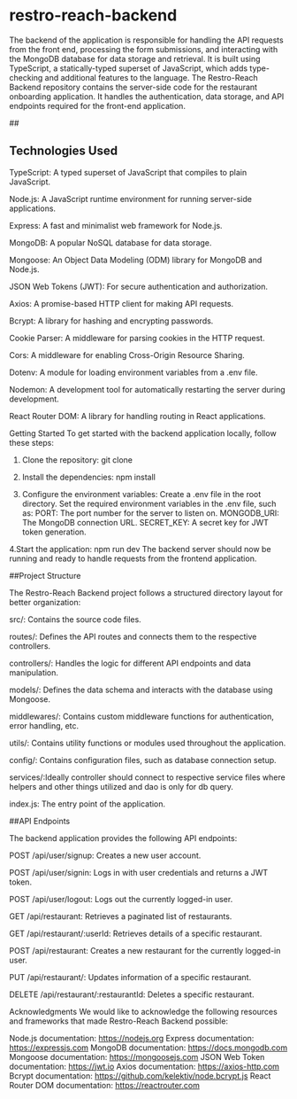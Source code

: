 # restro-reach-backend
The backend of the application is responsible for handling the API requests from the front end, processing the form submissions, and interacting with the MongoDB database for data storage and retrieval. It is built using TypeScript, a statically-typed superset of JavaScript, which adds type-checking and additional features to the language.
The Restro-Reach Backend repository contains the server-side code for the restaurant onboarding application. It handles the authentication, data storage, and API endpoints required for the front-end application.

##<h2>Technologies Used</h2>

TypeScript: A typed superset of JavaScript that compiles to plain JavaScript.

Node.js: A JavaScript runtime environment for running server-side applications.

Express: A fast and minimalist web framework for Node.js.

MongoDB: A popular NoSQL database for data storage.

Mongoose: An Object Data Modeling (ODM) library for MongoDB and Node.js.

JSON Web Tokens (JWT): For secure authentication and authorization.

Axios: A promise-based HTTP client for making API requests.

Bcrypt: A library for hashing and encrypting passwords.

Cookie Parser: A middleware for parsing cookies in the HTTP request.

Cors: A middleware for enabling Cross-Origin Resource Sharing.

Dotenv: A module for loading environment variables from a .env file.

Nodemon: A development tool for automatically restarting the server during development.

React Router DOM: A library for handling routing in React applications.

Getting Started
To get started with the backend application locally, follow these steps:

1. Clone the repository:
  git clone <repository-url>
  
2. Install the dependencies:
  npm install

3. Configure the environment variables:
 Create a .env file in the root directory.
 Set the required environment variables in the .env file, such as:
 PORT: The port number for the server to listen on.
 MONGODB_URI: The MongoDB connection URL.
 SECRET_KEY: A secret key for JWT token generation.

4.Start the application:
 npm run dev
 The backend server should now be running and ready to handle requests from the frontend application.

##Project Structure

The Restro-Reach Backend project follows a structured directory layout for better organization:

src/: Contains the source code files.

routes/: Defines the API routes and connects them to the respective controllers.

controllers/: Handles the logic for different API endpoints and data manipulation.

models/: Defines the data schema and interacts with the database using Mongoose.

middlewares/: Contains custom middleware functions for authentication, error handling, etc.

utils/: Contains utility functions or modules used throughout the application.

config/: Contains configuration files, such as database connection setup.

services/:Ideally controller should connect to respective service files where helpers and other things utilized and dao is only for db query.

index.js: The entry point of the application.

##API Endpoints

The backend application provides the following API endpoints:

POST /api/user/signup: Creates a new user account.

POST /api/user/signin: Logs in with user credentials and returns a JWT token.

POST /api/user/logout: Logs out the currently logged-in user.

GET /api/restaurant: Retrieves a paginated list of restaurants.

GET /api/restaurant/:userId: Retrieves details of a specific restaurant.

POST /api/restaurant: Creates a new restaurant for the currently logged-in user.

PUT /api/restaurant/: Updates information of a specific restaurant.

DELETE /api/restaurant/:restaurantId: Deletes a specific restaurant.

Acknowledgments
We would like to acknowledge the following resources and frameworks that made Restro-Reach Backend possible:

Node.js documentation: https://nodejs.org
Express documentation: https://expressjs.com
MongoDB documentation: https://docs.mongodb.com
Mongoose documentation: https://mongoosejs.com
JSON Web Token documentation: https://jwt.io
Axios documentation: https://axios-http.com
Bcrypt documentation: https://github.com/kelektiv/node.bcrypt.js
React Router DOM documentation: https://reactrouter.com





